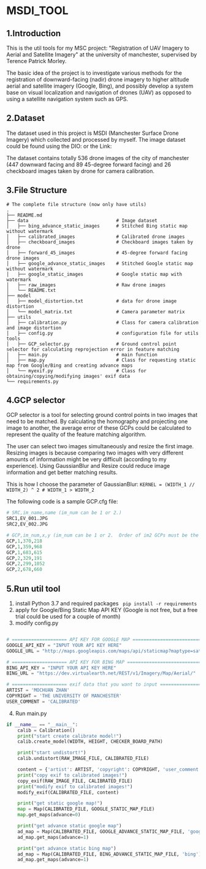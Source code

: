 # MSDI_TOOL

## 1.Introduction

This is the util tools for my MSC project: "Registration of UAV Imagery to Aerial and Satellite Imagery" at the university of manchester, supervised by Terence Patrick Morley.  

The basic idea of the project is to investigate various methods for the registration of downward-facing (nadir) drone imagery to higher altitude aerial and satellite imagery (Google, Bing), and possibly develop a system base on visual localization and navigation of drones (UAV) as opposed to using a satellite navigation system such as GPS.

## 2.Dataset 
The dataset used in this project is MSDI (Manchester Surface Drone Imagery) which collected and processed by myself.
The image dataset could be found using the DIO: or the Link:

The dataset contains totally 536 drone images of the city of manchester (447 downward facing and 89 45-degree forward facing) and 26 checkboard images taken by drone for camera calibration. 
 
## 3.File Structure
```
# The complete file structure (now only have utils)
.
├── README.md
├── data                                # Image dataset 
│   ├── bing_advance_static_images      # Stitched Bing static map without watermark
│   ├── calibrated_images               # Calibrated drone images
│   ├── checkboard_images               # Checkboard images taken by drone
│   ├── forward_45_images               # 45-degree forward facing drone images
│   ├── google_advance_static_images    # Stitched Google static map without watermark
│   ├── google_static_images            # Google static map with watermark
│   ├── raw_images                      # Raw drone images
│   └── README.txt                      
├── model
│   ├── model_distortion.txt            # data for drone image distortion
│   └── model_matrix.txt                # Camera parameter matrix 
├── utils
│   ├── calibration.py                  # Class for camera calibration and image distortion
│   ├── config.py                       # configuration file for utils tools
│   ├── GCP_selector.py                 # Ground control point selector for calculating reprojection error in feature matching
│   ├── main.py                         # main function
│   ├── map.py                          # Class for requesting static map from Google/Bing and creating advance maps
│   └── myexif.py                       # Class for obtaining/copying/modifying images' exif data
└── requirements.py

```

## 4.GCP selector 
GCP selector is a tool for selecting ground control points in two images that need to be matched. By calculating the homography and projecting one image to another, the average error of these GCPs could be calculated to represent the quality of the feature matching algorithm.

The user can select two images simultaneously and resize the first image. Resizing images is because comparing two images with very different amounts of information might be very difficult (according to my experience). Using GaussianBlur and Resize could reduce image information and get better matching results.

This is how I choose the parameter of GaussianBlur: `KERNEL = (WIDTH_1 // WIDTH_2) ^ 2 # WIDTH_1 > WIDTH_2`

The following code is a sample GCP.cfg file:

```python
# SRC,im_name,name (im_num can be 1 or 2.)
SRC1,EV_001.JPG
SRC2,EV_002.JPG

# GCP,im_num,x,y (im_num can be 1 or 2.  Order of im2 GCPs must be the same as those for im1.)
GCP,1,370,218
GCP,1,359,968
GCP,1,683,615
GCP,2,329,191
GCP,2,299,1052
GCP,2,678,660
```

## 5.Run util tool
1. install Python 3.7 and required packages ` pip install -r requirements`
2. apply for Google/Bing Static Map API KEY (Google is not free, but a free trial could be used for a couple of month)
3. modify config.py
```python

# ==================== API KEY FOR GOOGLE MAP =====================================
GOOGLE_API_KEY = "INPUT YOUR API KEY HERE"
GOOGLE_URL = "http://maps.googleapis.com/maps/api/staticmap?maptype=satellite"

# ==================== API KEY FOR BING MAP =======================================
BING_API_KEY = "INPUT YOUR API KEY HERE"
BING_URL = "https://dev.virtualearth.net/REST/v1/Imagery/Map/Aerial/"

# ==================== exif data that you want to input ===========================
ARTIST = 'MOCHUAN ZHAN'
COPYRIGHT = 'THE UNIVERSITY OF MANCHESTER'
USER_COMMENT = 'CALIBRATED'

```
4. Run main.py
```python
if __name__ == "__main__":
    calib = Calibration()
    print("start create calibrate model!")
    calib.create_model(WIDTH, HEIGHT, CHECKER_BOARD_PATH) 

    print("start undistort!")
    calib.undistort(RAW_IMAGE_FILE, CALIBRATED_FILE)

    content = {'artist': ARTIST, 'copyright': COPYRIGHT, 'user_comment': USER_COMMENT}
    print("copy exif to calibrated images!")
    copy_exif(RAW_IMAGE_FILE, CALIBRATED_FILE)
    print("modify exif to calibrated images!")
    modify_exif(CALIBRATED_FILE, content)

    print("get static google map!")
    map = Map(CALIBRATED_FILE, GOOGLE_STATIC_MAP_FILE)
    map.get_maps(advance=0)

    print("get advance static google map")
    ad_map = Map(CALIBRATED_FILE, GOOGLE_ADVANCE_STATIC_MAP_FILE, 'google')
    ad_map.get_maps(advance=1)

    print("get advance static bing map")
    ad_map = Map(CALIBRATED_FILE, BING_ADVANCE_STATIC_MAP_FILE, 'bing')
    ad_map.get_maps(advance=1)
```

